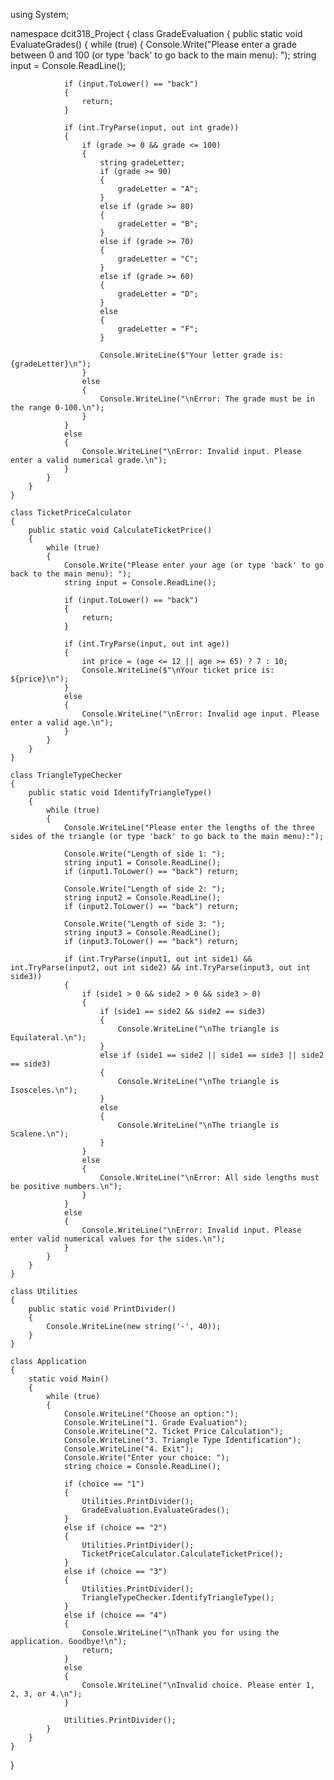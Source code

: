 using System;

namespace dcit318_Project
{
    class GradeEvaluation
    {
        public static void EvaluateGrades()
        {
            while (true)
            {
                Console.Write("Please enter a grade between 0 and 100 (or type 'back' to go back to the main menu): ");
                string input = Console.ReadLine();

                if (input.ToLower() == "back")
                {
                    return;
                }

                if (int.TryParse(input, out int grade))
                {
                    if (grade >= 0 && grade <= 100)
                    {
                        string gradeLetter;
                        if (grade >= 90)
                        {
                            gradeLetter = "A";
                        }
                        else if (grade >= 80)
                        {
                            gradeLetter = "B";
                        }
                        else if (grade >= 70)
                        {
                            gradeLetter = "C";
                        }
                        else if (grade >= 60)
                        {
                            gradeLetter = "D";
                        }
                        else
                        {
                            gradeLetter = "F";
                        }

                        Console.WriteLine($"Your letter grade is: {gradeLetter}\n");
                    }
                    else
                    {
                        Console.WriteLine("\nError: The grade must be in the range 0-100.\n");
                    }
                }
                else
                {
                    Console.WriteLine("\nError: Invalid input. Please enter a valid numerical grade.\n");
                }
            }
        }
    }

    class TicketPriceCalculator
    {
        public static void CalculateTicketPrice()
        {
            while (true)
            {
                Console.Write("Please enter your age (or type 'back' to go back to the main menu): ");
                string input = Console.ReadLine();

                if (input.ToLower() == "back")
                {
                    return;
                }

                if (int.TryParse(input, out int age))
                {
                    int price = (age <= 12 || age >= 65) ? 7 : 10;
                    Console.WriteLine($"\nYour ticket price is: ${price}\n");
                }
                else
                {
                    Console.WriteLine("\nError: Invalid age input. Please enter a valid age.\n");
                }
            }
        }
    }

    class TriangleTypeChecker
    {
        public static void IdentifyTriangleType()
        {
            while (true)
            {
                Console.WriteLine("Please enter the lengths of the three sides of the triangle (or type 'back' to go back to the main menu):");

                Console.Write("Length of side 1: ");
                string input1 = Console.ReadLine();
                if (input1.ToLower() == "back") return;

                Console.Write("Length of side 2: ");
                string input2 = Console.ReadLine();
                if (input2.ToLower() == "back") return;

                Console.Write("Length of side 3: ");
                string input3 = Console.ReadLine();
                if (input3.ToLower() == "back") return;

                if (int.TryParse(input1, out int side1) && int.TryParse(input2, out int side2) && int.TryParse(input3, out int side3))
                {
                    if (side1 > 0 && side2 > 0 && side3 > 0)
                    {
                        if (side1 == side2 && side2 == side3)
                        {
                            Console.WriteLine("\nThe triangle is Equilateral.\n");
                        }
                        else if (side1 == side2 || side1 == side3 || side2 == side3)
                        {
                            Console.WriteLine("\nThe triangle is Isosceles.\n");
                        }
                        else
                        {
                            Console.WriteLine("\nThe triangle is Scalene.\n");
                        }
                    }
                    else
                    {
                        Console.WriteLine("\nError: All side lengths must be positive numbers.\n");
                    }
                }
                else
                {
                    Console.WriteLine("\nError: Invalid input. Please enter valid numerical values for the sides.\n");
                }
            }
        }
    }

    class Utilities
    {
        public static void PrintDivider()
        {
            Console.WriteLine(new string('-', 40));
        }
    }

    class Application
    {
        static void Main()
        {
            while (true)
            {
                Console.WriteLine("Choose an option:");
                Console.WriteLine("1. Grade Evaluation");
                Console.WriteLine("2. Ticket Price Calculation");
                Console.WriteLine("3. Triangle Type Identification");
                Console.WriteLine("4. Exit");
                Console.Write("Enter your choice: ");
                string choice = Console.ReadLine();

                if (choice == "1")
                {
                    Utilities.PrintDivider();
                    GradeEvaluation.EvaluateGrades();
                }
                else if (choice == "2")
                {
                    Utilities.PrintDivider();
                    TicketPriceCalculator.CalculateTicketPrice();
                }
                else if (choice == "3")
                {
                    Utilities.PrintDivider();
                    TriangleTypeChecker.IdentifyTriangleType();
                }
                else if (choice == "4")
                {
                    Console.WriteLine("\nThank you for using the application. Goodbye!\n");
                    return;
                }
                else
                {
                    Console.WriteLine("\nInvalid choice. Please enter 1, 2, 3, or 4.\n");
                }

                Utilities.PrintDivider();
            }
        }
    }
}
